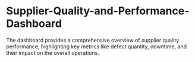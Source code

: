# Supplier-Quality-and-Performance-Dashboard
The dashboard provides a comprehensive overview of supplier quality performance, highlighting key metrics like defect quantity, downtime, and their impact on the overall operations.
